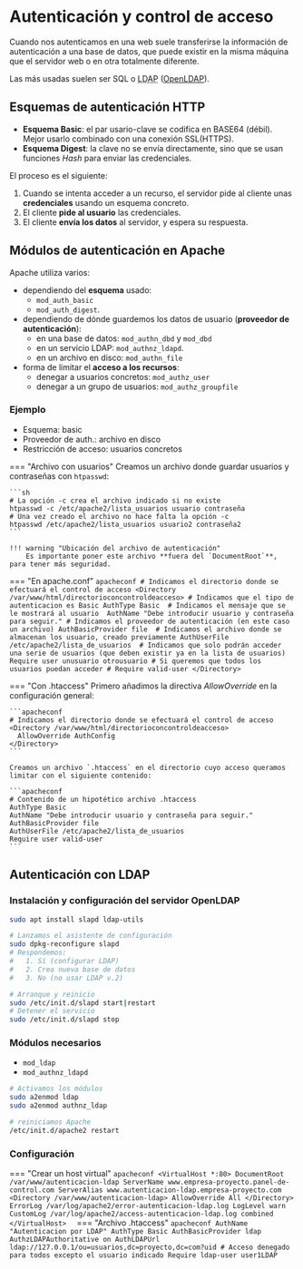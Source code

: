 # Autenticación y control de acceso
Cuando nos autenticamos en una web suele transferirse la información de autenticación a una base de datos, que puede existir en la misma máquina que el servidor web o en otra totalmente diferente. 

Las más usadas suelen ser SQL o <abbr title="Lightweight Directory Access Protocol">LDAP</abbr> ([OpenLDAP](http://www.openldap.org)). 

## Esquemas de autenticación HTTP

- **Esquema Basic**: el par usario-clave se codifica en BASE64 (débil). Mejor usarlo combinado con una conexión SSL(HTTPS).
- **Esquema Digest**: la clave no se envía directamente, sino que se usan funciones _Hash_ para enviar las credenciales.

El proceso es el siguiente:

1. Cuando se intenta acceder a un recurso, el servidor pide al cliente unas **credenciales** usando un esquema concreto.
2. El cliente **pide al usuario** las credenciales.
3. El cliente **envía los datos** al servidor, y espera su respuesta.

## Módulos de autenticación en Apache

Apache utiliza varios:

- dependiendo del **esquema** usado: 
    - `mod_auth_basic` 
    - `mod_auth_digest`.
- dependiendo de dónde guardemos los datos de usuario (**proveedor de autenticación**):
    - en una base de datos: `mod_authn_dbd` y `mod_dbd` 
    - en un servicio LDAP: `mod_authnz_ldapd`.
    - en un archivo en disco: `mod_authn_file`
- forma de limitar el **acceso a los recursos**:
    - denegar a usuarios concretos: `mod_authz_user`
    - denegar a un grupo de usuarios: `mod_authz_groupfile`

### Ejemplo

- Esquema: basic
- Proveedor de auth.: archivo en disco
- Restricción de acceso: usuarios concretos

=== "Archivo con usuarios"
    Creamos un archivo donde guardar usuarios y contraseñas con `htpasswd`:

    ```sh
    # La opción -c crea el archivo indicado si no existe
    htpasswd -c /etc/apache2/lista_usuarios usuario contraseña
    # Una vez creado el archivo no hace falta la opción -c
    htpasswd /etc/apache2/lista_usuarios usuario2 contraseña2
    ```

    !!! warning "Ubicación del archivo de autenticación"
        Es importante poner este archivo **fuera del `DocumentRoot`**, para tener más seguridad.
    
=== "En apache.conf"
    ```apacheconf
    # Indicamos el directorio donde se efectuará el control de acceso
    <Directory /var/www/html/directorioconcontroldeacceso>
       # Indicamos que el tipo de autenticacion es Basic
       AuthType Basic 
       # Indicamos el mensaje que se le mostrará al usuario 
       AuthName "Debe introducir usuario y contraseña para seguir."
       # Indicamos el proveedor de autenticación (en este caso un archivo)
       AuthBasicProvider file 
       # Indicamos el archivo donde se almacenan los usuario, creado previamente
       AuthUserFile /etc/apache2/lista_de_usuarios 
       # Indicamos que solo podrán acceder una serie de usuarios (que deben existir ya en la lista de usuarios)
       Require user unusuario otrousuario
       # Si queremos que todos los usuarios puedan acceder
       # Require valid-user
    </Directory>
    ```
    
=== "Con .htaccess"
    Primero añadimos la directiva _AllowOverride_ en la configuración general:

    ```apacheconf
    # Indicamos el directorio donde se efectuará el control de acceso
    <Directory /var/www/html/directorioconcontroldeacceso>
      AllowOverride AuthConfig  
    </Directory>
    ```

    Creamos un archivo `.htaccess` en el directorio cuyo acceso queramos limitar con el siguiente contenido:

    ```apacheconf
    # Contenido de un hipotético archivo .htaccess
    AuthType Basic 
    AuthName "Debe introducir usuario y contraseña para seguir."
    AuthBasicProvider file 
    AuthUserFile /etc/apache2/lista_de_usuarios 
    Require user valid-user
    ```

## Autenticación con LDAP

### Instalación y configuración del servidor OpenLDAP

```sh
sudo apt install slapd ldap-utils

# Lanzamos el asistente de configuración
sudo dpkg-reconfigure slapd
# Respondemos:
#   1. Sí (configurar LDAP)
#   2. Crea nueva base de datos
#   3. No (no usar LDAP v.2)

# Arranque y reinicio
sudo /etc/init.d/slapd start|restart
# Detener el servicio
sudo /etc/init.d/slapd stop
```

### Módulos necesarios

- `mod_ldap`
- `mod_authnz_ldapd`

```sh
# Activamos los módulos
sudo a2enmod ldap
sudo a2enmod authnz_ldap

# reiniciamos Apache
/etc/init.d/apache2 restart
```

### Configuración

=== "Crear un host virtual"
    ```apacheconf
    <VirtualHost *:80>
        DocumentRoot /var/www/autenticacion-ldap
        ServerName www.empresa-proyecto.panel-de-control.com
        ServerAlias www.autenticacion-ldap.empresa-proyecto.com
        <Directory /var/www/autenticacion-ldap>
            AllowOverride All
        </Directory>
        ErrorLog /var/log/apache2/error-autenticacion-ldap.log
        LogLevel warn
        CustomLog /var/log/apache2/access-autenticacion-ldap.log combined
    </VirtualHost> 
    ```
=== "Archivo .htaccess"
    ```apacheconf
    AuthName "Autenticacion por LDAP"
    AuthType Basic
    AuthBasicProvider ldap
    AuthzLDAPAuthoritative on
    AuthLDAPUrl ldap://127.0.0.1/ou=usuarios,dc=proyecto,dc=com?uid
    # Acceso denegado para todos excepto el usuario indicado
    Require ldap-user user1LDAP 
    ```
